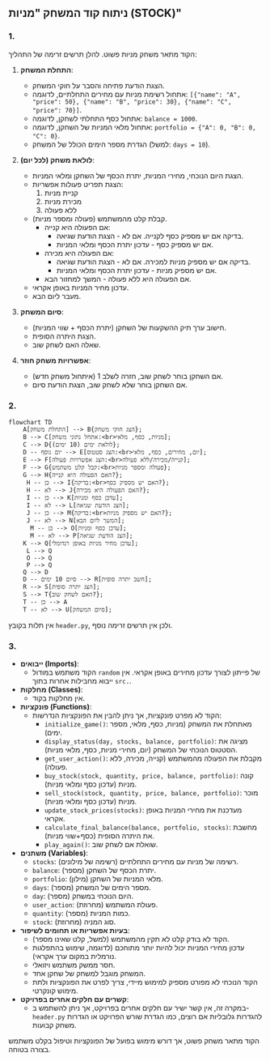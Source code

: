 ## ניתוח קוד המשחק "מניות (STOCK)"

### 1. **<algorithm>**

הקוד מתאר משחק מניות פשוט. להלן תרשים זרימה של התהליך:

1.  **התחלת המשחק**:
    *   הצגת הודעת פתיחה והסבר על חוקי המשחק.
    *   אתחול רשימת מניות עם מחירים התחלתיים, לדוגמה: `[{"name": "A", "price": 50}, {"name": "B", "price": 30}, {"name": "C", "price": 70}]`.
    *   אתחול כסף התחלתי לשחקן, לדוגמה: `balance = 1000`.
    *   אתחול מלאי המניות של השחקן, לדוגמה: `portfolio = {"A": 0, "B": 0, "C": 0}`.
    *   הגדרת מספר הימים הכולל של המשחק (למשל: `days = 10`).

2.  **לולאת משחק (לכל יום)**:
    *   הצגת היום הנוכחי, מחירי המניות, יתרת הכסף של השחקן ומלאי המניות.
    *   הצגת תפריט פעולות אפשריות:
        1.  קניית מניות
        2.  מכירת מניות
        3.  ללא פעולה
    *   קבלת קלט מהמשתמש (פעולה ומספר מניות).
        *   אם הפעולה היא קנייה:
            *   בדיקה אם יש מספיק כסף לקנייה. אם לא - הצגת הודעת שגיאה.
            *   אם יש מספיק כסף - עדכון יתרת הכסף ומלאי המניות.
        *   אם הפעולה היא מכירה:
            *   בדיקה אם יש מספיק מניות למכירה. אם לא - הצגת הודעת שגיאה.
            *   אם יש מספיק מניות - עדכון יתרת הכסף ומלאי המניות.
        *   אם הפעולה היא ללא פעולה - המשך למחזור הבא.
    *   עדכון מחיר המניות באופן אקראי.
    *   מעבר ליום הבא.

3.  **סיום המשחק**:
    *   חישוב ערך תיק ההשקעות של השחקן (יתרת הכסף + שווי המניות).
    *   הצגת היתרה הסופית.
    *   שאלה האם לשחק שוב.

4.  **אפשרויות משחק חוזר**:
    * אם השחקן בוחר לשחק שוב, חזרה לשלב 1 (איתחול משחק חדש).
    * אם השחקן בוחר שלא לשחק שוב, הצגת הודעת סיום.

### 2. **<mermaid>**

```mermaid
flowchart TD
    A[התחלת משחק] --> B{הצג חוקי משחק};
    B --> C[אתחל נתוני משחק:<br>מניות, כסף, מלאי];
    C --> D{לולאת ימים (10 ימים)};
    D -- יום נוסף --> E[הצג סטטוס:<br>יום, מחירים, כסף, מלאי];
    E --> F[הצג אפשרויות פעולה:<br>קנייה/מכירה/ללא פעולה];
    F --> G{קבל קלט משתמש:<br>פעולה ומספר מניות};
    G --> H{האם הפעולה היא קנייה?};
     H -- כן --> I{בדיקה:<br>האם יש מספיק כסף?};
     H -- לא --> J{האם הפעולה היא מכירה?};
     I -- כן --> K[עדכן כסף ומניות];
     I -- לא --> L[הצג הודעת שגיאה];
     J -- כן --> M{בדיקה:<br>האם יש מספיק מניות?};
     J -- לא --> N[המשך ליום הבא];
      M -- כן --> O[עדכן כסף ומניות];
      M -- לא --> P[הצג הודעת שגיאה];
    K --> Q[עדכן מחיר מניות באופן רנדומלי];
     L --> Q
     O --> Q
     P --> Q
    Q --> D
    D -- סיום 10 ימים --> R[חשב יתרה סופית];
    R --> S[הצג יתרה סופית];
    S --> T{האם לשחק שוב?};
    T -- כן --> A
    T -- לא --> U[סיום המשחק];
```
אין תלות בקובץ `header.py`, ולכן אין תרשים זרימה נוסף.

### 3. **<explanation>**

*   **ייבואים (Imports)**:
    *   הקוד משתמש במודול `random` של פייתון לצורך עדכון מחירים באופן אקראי. אין ייבוא מחבילות אחרות בתוך `src.`.
*   **מחלקות (Classes)**:
    *   אין מחלקות בקוד.
*   **פונקציות (Functions)**:
    *   הקוד לא מפרט פונקציות, אך ניתן להבין את הפונקציות הנדרשות:
        *   `initialize_game()`: מאתחלת את המשחק (מניות, כסף, מלאי, מספר ימים).
        *   `display_status(day, stocks, balance, portfolio)`: מציגה את הסטטוס הנוכחי של המשחק (יום, מחירי מניות, כסף, מלאי מניות).
        *   `get_user_action()`: מקבלת את הפעולה מהמשתמש (קנייה, מכירה, ללא פעולה).
        *   `buy_stock(stock, quantity, price, balance, portfolio)`: קונה מניות (עדכון כסף ומלאי מניות).
        *   `sell_stock(stock, quantity, price, balance, portfolio)`: מוכר מניות (עדכון כסף ומלאי מניות).
        *   `update_stock_prices(stocks)`: מעדכנת את מחירי המניות באופן אקראי.
        *   `calculate_final_balance(balance, portfolio, stocks)`: מחשבת את היתרה הסופית (כסף+שווי מניות).
        *   `play_again()`: שואלת אם לשחק שוב.
*   **משתנים (Variables)**:
    *   `stocks`: רשימה של מניות עם מחירים התחלתיים (רשימה של מילונים).
    *   `balance`: יתרת הכסף של השחקן (מספר).
    *   `portfolio`: מלאי המניות של השחקן (מילון).
    *   `days`: מספר הימים של המשחק (מספר).
    *   `day`: היום הנוכחי במשחק (מספר).
    *   `user_action`: פעולת המשתמש (מחרוזת).
    *   `quantity`: כמות המניות (מספר).
    *   `stock`: סוג המניה (מחרוזת).
*   **בעיות אפשריות או תחומים לשיפור**:
    *   הקוד לא בודק קלט לא תקין מהמשתמש (למשל, קלט שאינו מספר).
    *   עדכון מחירי המניות יכול להיות יותר מתוחכם (לדוגמה, שימוש בהתפלגות נורמלית במקום ערך אקראי).
    *   חסר ממשק משתמש ויזואלי.
    *   המשחק מוגבל למשחק של שחקן אחד.
    *   הקוד הנוכחי לא מפורט מספיק למימוש מיידי, צריך לפרט את הפונקציות ולתת מימוש קונקרטי.
*   **קשרים עם חלקים אחרים בפרויקט**:
    *   במקרה זה, אין קשר ישיר עם חלקים אחרים בפרויקט, אך ניתן להשתמש ב-`header.py` להגדרות גלובליות אם רוצים, כמו הגדרת שורש הפרויקט או הגדרות משחק קבועות.

הקוד מתאר משחק פשוט, אך דורש מימוש בפועל של הפונקציות וטיפול בקלט משתמש בצורה בטוחה.